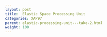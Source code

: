 ```yaml
---
layout: post
title:  Elastic Space Processing Unit
categories: XAP97
parent: elastic-processing-unit---take-2.html
weight: 100
---
```


